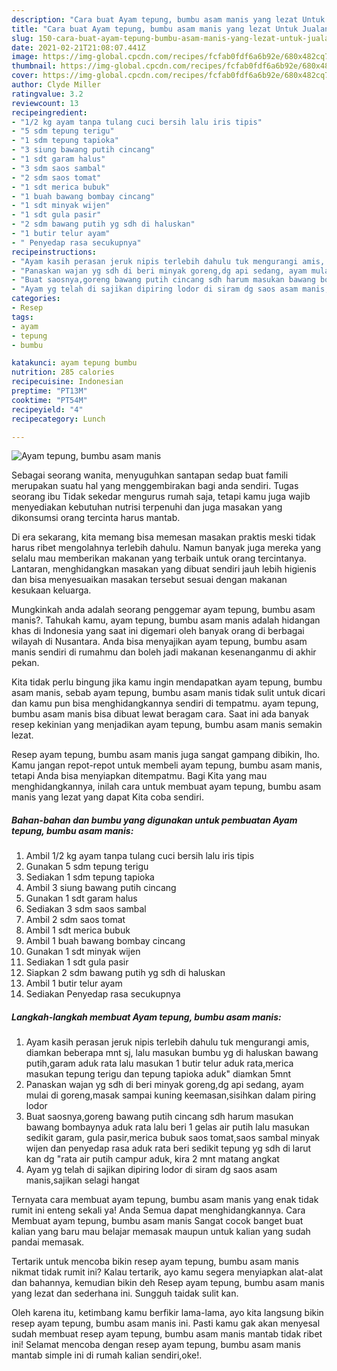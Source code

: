 ```yaml
---
description: "Cara buat Ayam tepung, bumbu asam manis yang lezat Untuk Jualan"
title: "Cara buat Ayam tepung, bumbu asam manis yang lezat Untuk Jualan"
slug: 150-cara-buat-ayam-tepung-bumbu-asam-manis-yang-lezat-untuk-jualan
date: 2021-02-21T21:08:07.441Z
image: https://img-global.cpcdn.com/recipes/fcfab0fdf6a6b92e/680x482cq70/ayam-tepung-bumbu-asam-manis-foto-resep-utama.jpg
thumbnail: https://img-global.cpcdn.com/recipes/fcfab0fdf6a6b92e/680x482cq70/ayam-tepung-bumbu-asam-manis-foto-resep-utama.jpg
cover: https://img-global.cpcdn.com/recipes/fcfab0fdf6a6b92e/680x482cq70/ayam-tepung-bumbu-asam-manis-foto-resep-utama.jpg
author: Clyde Miller
ratingvalue: 3.2
reviewcount: 13
recipeingredient:
- "1/2 kg ayam tanpa tulang cuci bersih lalu iris tipis"
- "5 sdm tepung terigu"
- "1 sdm tepung tapioka"
- "3 siung bawang putih cincang"
- "1 sdt garam halus"
- "3 sdm saos sambal"
- "2 sdm saos tomat"
- "1 sdt merica bubuk"
- "1 buah bawang bombay cincang"
- "1 sdt minyak wijen"
- "1 sdt gula pasir"
- "2 sdm bawang putih yg sdh di haluskan"
- "1 butir telur ayam"
- " Penyedap rasa secukupnya"
recipeinstructions:
- "Ayam kasih perasan jeruk nipis terlebih dahulu tuk mengurangi amis, diamkan beberapa mnt sj, lalu masukan bumbu yg di haluskan bawang putih,garam aduk rata lalu masukan 1 butir telur aduk rata,merica masukan tepung terigu dan tepung tapioka aduk&#34; diamkan 5mnt"
- "Panaskan wajan yg sdh di beri minyak goreng,dg api sedang, ayam mulai di goreng,masak sampai kuning keemasan,sisihkan dalam piring lodor"
- "Buat saosnya,goreng bawang putih cincang sdh harum masukan bawang bombaynya aduk rata lalu beri 1 gelas air putih lalu masukan sedikit garam, gula pasir,merica bubuk saos tomat,saos sambal minyak wijen dan penyedap rasa aduk rata beri sedikit tepung yg sdh di larut kan dg &#34;rata air putih campur aduk, kira 2 mnt matang angkat"
- "Ayam yg telah di sajikan dipiring lodor di siram dg saos asam manis,sajikan selagi hangat"
categories:
- Resep
tags:
- ayam
- tepung
- bumbu

katakunci: ayam tepung bumbu 
nutrition: 285 calories
recipecuisine: Indonesian
preptime: "PT13M"
cooktime: "PT54M"
recipeyield: "4"
recipecategory: Lunch

---
```



![Ayam tepung, bumbu asam manis](https://img-global.cpcdn.com/recipes/fcfab0fdf6a6b92e/680x482cq70/ayam-tepung-bumbu-asam-manis-foto-resep-utama.jpg)

Sebagai seorang wanita, menyuguhkan santapan sedap buat famili merupakan suatu hal yang menggembirakan bagi anda sendiri. Tugas seorang ibu Tidak sekedar mengurus rumah saja, tetapi kamu juga wajib menyediakan kebutuhan nutrisi terpenuhi dan juga masakan yang dikonsumsi orang tercinta harus mantab.

Di era  sekarang, kita memang bisa memesan masakan praktis meski tidak harus ribet mengolahnya terlebih dahulu. Namun banyak juga mereka yang selalu mau memberikan makanan yang terbaik untuk orang tercintanya. Lantaran, menghidangkan masakan yang dibuat sendiri jauh lebih higienis dan bisa menyesuaikan masakan tersebut sesuai dengan makanan kesukaan keluarga. 



Mungkinkah anda adalah seorang penggemar ayam tepung, bumbu asam manis?. Tahukah kamu, ayam tepung, bumbu asam manis adalah hidangan khas di Indonesia yang saat ini digemari oleh banyak orang di berbagai wilayah di Nusantara. Anda bisa menyajikan ayam tepung, bumbu asam manis sendiri di rumahmu dan boleh jadi makanan kesenanganmu di akhir pekan.

Kita tidak perlu bingung jika kamu ingin mendapatkan ayam tepung, bumbu asam manis, sebab ayam tepung, bumbu asam manis tidak sulit untuk dicari dan kamu pun bisa menghidangkannya sendiri di tempatmu. ayam tepung, bumbu asam manis bisa dibuat lewat beragam cara. Saat ini ada banyak resep kekinian yang menjadikan ayam tepung, bumbu asam manis semakin lezat.

Resep ayam tepung, bumbu asam manis juga sangat gampang dibikin, lho. Kamu jangan repot-repot untuk membeli ayam tepung, bumbu asam manis, tetapi Anda bisa menyiapkan ditempatmu. Bagi Kita yang mau menghidangkannya, inilah cara untuk membuat ayam tepung, bumbu asam manis yang lezat yang dapat Kita coba sendiri.

<!--inarticleads1-->

##### Bahan-bahan dan bumbu yang digunakan untuk pembuatan Ayam tepung, bumbu asam manis:

1. Ambil 1/2 kg ayam tanpa tulang cuci bersih lalu iris tipis
1. Gunakan 5 sdm tepung terigu
1. Sediakan 1 sdm tepung tapioka
1. Ambil 3 siung bawang putih cincang
1. Gunakan 1 sdt garam halus
1. Sediakan 3 sdm saos sambal
1. Ambil 2 sdm saos tomat
1. Ambil 1 sdt merica bubuk
1. Ambil 1 buah bawang bombay cincang
1. Gunakan 1 sdt minyak wijen
1. Sediakan 1 sdt gula pasir
1. Siapkan 2 sdm bawang putih yg sdh di haluskan
1. Ambil 1 butir telur ayam
1. Sediakan  Penyedap rasa secukupnya




<!--inarticleads2-->

##### Langkah-langkah membuat Ayam tepung, bumbu asam manis:

1. Ayam kasih perasan jeruk nipis terlebih dahulu tuk mengurangi amis, diamkan beberapa mnt sj, lalu masukan bumbu yg di haluskan bawang putih,garam aduk rata lalu masukan 1 butir telur aduk rata,merica masukan tepung terigu dan tepung tapioka aduk&#34; diamkan 5mnt
1. Panaskan wajan yg sdh di beri minyak goreng,dg api sedang, ayam mulai di goreng,masak sampai kuning keemasan,sisihkan dalam piring lodor
1. Buat saosnya,goreng bawang putih cincang sdh harum masukan bawang bombaynya aduk rata lalu beri 1 gelas air putih lalu masukan sedikit garam, gula pasir,merica bubuk saos tomat,saos sambal minyak wijen dan penyedap rasa aduk rata beri sedikit tepung yg sdh di larut kan dg &#34;rata air putih campur aduk, kira 2 mnt matang angkat
1. Ayam yg telah di sajikan dipiring lodor di siram dg saos asam manis,sajikan selagi hangat




Ternyata cara membuat ayam tepung, bumbu asam manis yang enak tidak rumit ini enteng sekali ya! Anda Semua dapat menghidangkannya. Cara Membuat ayam tepung, bumbu asam manis Sangat cocok banget buat kalian yang baru mau belajar memasak maupun untuk kalian yang sudah pandai memasak.

Tertarik untuk mencoba bikin resep ayam tepung, bumbu asam manis nikmat tidak rumit ini? Kalau tertarik, ayo kamu segera menyiapkan alat-alat dan bahannya, kemudian bikin deh Resep ayam tepung, bumbu asam manis yang lezat dan sederhana ini. Sungguh taidak sulit kan. 

Oleh karena itu, ketimbang kamu berfikir lama-lama, ayo kita langsung bikin resep ayam tepung, bumbu asam manis ini. Pasti kamu gak akan menyesal sudah membuat resep ayam tepung, bumbu asam manis mantab tidak ribet ini! Selamat mencoba dengan resep ayam tepung, bumbu asam manis mantab simple ini di rumah kalian sendiri,oke!.

